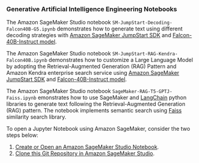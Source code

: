 ### Generative Artificial Intelligence Engineering Notebooks

The Amazon SageMaker Studio notebook `SM-JumpStart-Decoding-Falcon40B-G5.ipynb` demonstrates how to generate text using different decoding strategies with [Amazon SageMaker JumpStart SDK](https://sagemaker.readthedocs.io/en/v2.82.0/overview.html#use-prebuilt-models-with-sagemaker-jumpstart) and [Falcon-40B-Instruct model](https://huggingface.co/tiiuae/falcon-40b-instruct).

The Amazon SageMaker Studio notebook `SM-JumpStart-RAG-Kendra-Falcon40B.ipynb` demonstrates how to customize a Large Language Model by adopting the  Retrieval-Augmented Generation (RAG) Pattern and Amazon Kendra enterprise search service using [Amazon SageMaker JumpStart SDK](https://sagemaker.readthedocs.io/en/v2.82.0/overview.html#use-prebuilt-models-with-sagemaker-jumpstart) and [Falcon-40B-Instruct model](https://huggingface.co/tiiuae/falcon-40b-instruct).

The Amazon SageMaker Studio notebook `SageMaker-RAG-T5-GPTJ-Faiss.ipynb` emonstrates how to use SageMaker and [LangChain](https://python.langchain.com/docs/get_started/introduction.html) python libraries to generate text following the Retrieval-Augmented Generation (RAG) pattern. The notebook implements semantic search using [Faiss](https://engineering.fb.com/2017/03/29/data-infrastructure/faiss-a-library-for-efficient-similarity-search/) similarity search library.


To open a Jupyter Notebook using Amazon SageMaker, consider the two steps below:
1. [Create or Open an Amazon SageMaker Studio Notebook](https://docs.aws.amazon.com/sagemaker/latest/dg/notebooks-create-open.html).
2. [Clone this Git Repository in Amazon SageMaker Studio](https://docs.aws.amazon.com/sagemaker/latest/dg/studio-tasks-git.html).
